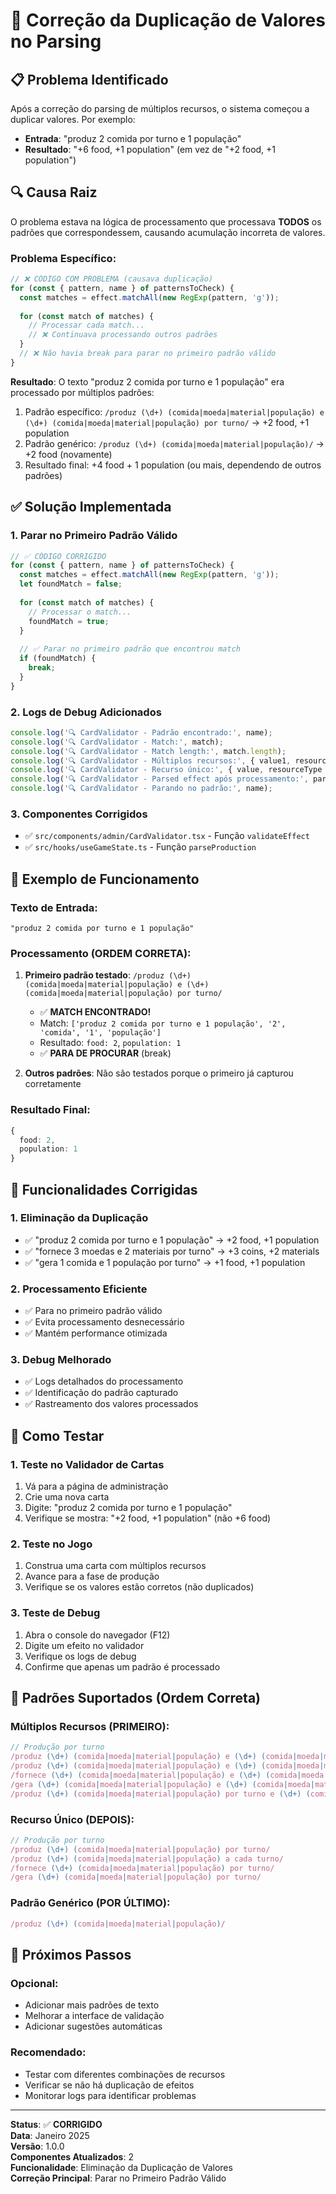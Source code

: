 # 🔧 Correção da Duplicação de Valores no Parsing

## 📋 Problema Identificado

Após a correção do parsing de múltiplos recursos, o sistema começou a duplicar valores. Por exemplo:
- **Entrada**: "produz 2 comida por turno e 1 população"
- **Resultado**: "+6 food, +1 population" (em vez de "+2 food, +1 population")

## 🔍 Causa Raiz

O problema estava na lógica de processamento que processava **TODOS** os padrões que correspondessem, causando acumulação incorreta de valores.

### **Problema Específico:**

```typescript
// ❌ CÓDIGO COM PROBLEMA (causava duplicação)
for (const { pattern, name } of patternsToCheck) {
  const matches = effect.matchAll(new RegExp(pattern, 'g'));
  
  for (const match of matches) {
    // Processar cada match...
    // ❌ Continuava processando outros padrões
  }
  // ❌ Não havia break para parar no primeiro padrão válido
}
```

**Resultado**: O texto "produz 2 comida por turno e 1 população" era processado por múltiplos padrões:
1. Padrão específico: `/produz (\d+) (comida|moeda|material|população) e (\d+) (comida|moeda|material|população) por turno/` → +2 food, +1 population
2. Padrão genérico: `/produz (\d+) (comida|moeda|material|população)/` → +2 food (novamente)
3. Resultado final: +4 food + 1 population (ou mais, dependendo de outros padrões)

## ✅ Solução Implementada

### 1. **Parar no Primeiro Padrão Válido**

```typescript
// ✅ CÓDIGO CORRIGIDO
for (const { pattern, name } of patternsToCheck) {
  const matches = effect.matchAll(new RegExp(pattern, 'g'));
  let foundMatch = false;
  
  for (const match of matches) {
    // Processar o match...
    foundMatch = true;
  }
  
  // ✅ Parar no primeiro padrão que encontrou match
  if (foundMatch) {
    break;
  }
}
```

### 2. **Logs de Debug Adicionados**

```typescript
console.log('🔍 CardValidator - Padrão encontrado:', name);
console.log('🔍 CardValidator - Match:', match);
console.log('🔍 CardValidator - Match length:', match.length);
console.log('🔍 CardValidator - Múltiplos recursos:', { value1, resourceType1, value2, resourceType2 });
console.log('🔍 CardValidator - Recurso único:', { value, resourceType });
console.log('🔍 CardValidator - Parsed effect após processamento:', parsedEffect);
console.log('🔍 CardValidator - Parando no padrão:', name);
```

### 3. **Componentes Corrigidos**

- ✅ `src/components/admin/CardValidator.tsx` - Função `validateEffect`
- ✅ `src/hooks/useGameState.ts` - Função `parseProduction`

## 🎯 Exemplo de Funcionamento

### **Texto de Entrada:**
```
"produz 2 comida por turno e 1 população"
```

### **Processamento (ORDEM CORRETA):**
1. **Primeiro padrão testado**: `/produz (\d+) (comida|moeda|material|população) e (\d+) (comida|moeda|material|população) por turno/`
   - ✅ **MATCH ENCONTRADO!**
   - Match: `['produz 2 comida por turno e 1 população', '2', 'comida', '1', 'população']`
   - Resultado: `food: 2`, `population: 1`
   - ✅ **PARA DE PROCURAR** (break)

2. **Outros padrões**: Não são testados porque o primeiro já capturou corretamente

### **Resultado Final:**
```typescript
{
  food: 2,
  population: 1
}
```

## 🔧 Funcionalidades Corrigidas

### 1. **Eliminação da Duplicação**
- ✅ "produz 2 comida por turno e 1 população" → +2 food, +1 population
- ✅ "fornece 3 moedas e 2 materiais por turno" → +3 coins, +2 materials
- ✅ "gera 1 comida e 1 população por turno" → +1 food, +1 population

### 2. **Processamento Eficiente**
- ✅ Para no primeiro padrão válido
- ✅ Evita processamento desnecessário
- ✅ Mantém performance otimizada

### 3. **Debug Melhorado**
- ✅ Logs detalhados do processamento
- ✅ Identificação do padrão capturado
- ✅ Rastreamento dos valores processados

## 🚀 Como Testar

### 1. **Teste no Validador de Cartas**
1. Vá para a página de administração
2. Crie uma nova carta
3. Digite: "produz 2 comida por turno e 1 população"
4. Verifique se mostra: "+2 food, +1 population" (não +6 food)

### 2. **Teste no Jogo**
1. Construa uma carta com múltiplos recursos
2. Avance para a fase de produção
3. Verifique se os valores estão corretos (não duplicados)

### 3. **Teste de Debug**
1. Abra o console do navegador (F12)
2. Digite um efeito no validador
3. Verifique os logs de debug
4. Confirme que apenas um padrão é processado

## 📝 Padrões Suportados (Ordem Correta)

### **Múltiplos Recursos (PRIMEIRO):**
```typescript
// Produção por turno
/produz (\d+) (comida|moeda|material|população) e (\d+) (comida|moeda|material|população) por turno/
/produz (\d+) (comida|moeda|material|população) e (\d+) (comida|moeda|material|população) a cada turno/
/fornece (\d+) (comida|moeda|material|população) e (\d+) (comida|moeda|material|população) por turno/
/gera (\d+) (comida|moeda|material|população) e (\d+) (comida|moeda|material|população) por turno/
/produz (\d+) (comida|moeda|material|população) por turno e (\d+) (comida|moeda|material|população)/
```

### **Recurso Único (DEPOIS):**
```typescript
// Produção por turno
/produz (\d+) (comida|moeda|material|população) por turno/
/produz (\d+) (comida|moeda|material|população) a cada turno/
/fornece (\d+) (comida|moeda|material|população) por turno/
/gera (\d+) (comida|moeda|material|população) por turno/
```

### **Padrão Genérico (POR ÚLTIMO):**
```typescript
/produz (\d+) (comida|moeda|material|população)/
```

## 🔄 Próximos Passos

### **Opcional:**
- Adicionar mais padrões de texto
- Melhorar a interface de validação
- Adicionar sugestões automáticas

### **Recomendado:**
- Testar com diferentes combinações de recursos
- Verificar se não há duplicação de efeitos
- Monitorar logs para identificar problemas

---

**Status**: ✅ **CORRIGIDO**  
**Data**: Janeiro 2025  
**Versão**: 1.0.0  
**Componentes Atualizados**: 2  
**Funcionalidade**: Eliminação da Duplicação de Valores  
**Correção Principal**: Parar no Primeiro Padrão Válido 